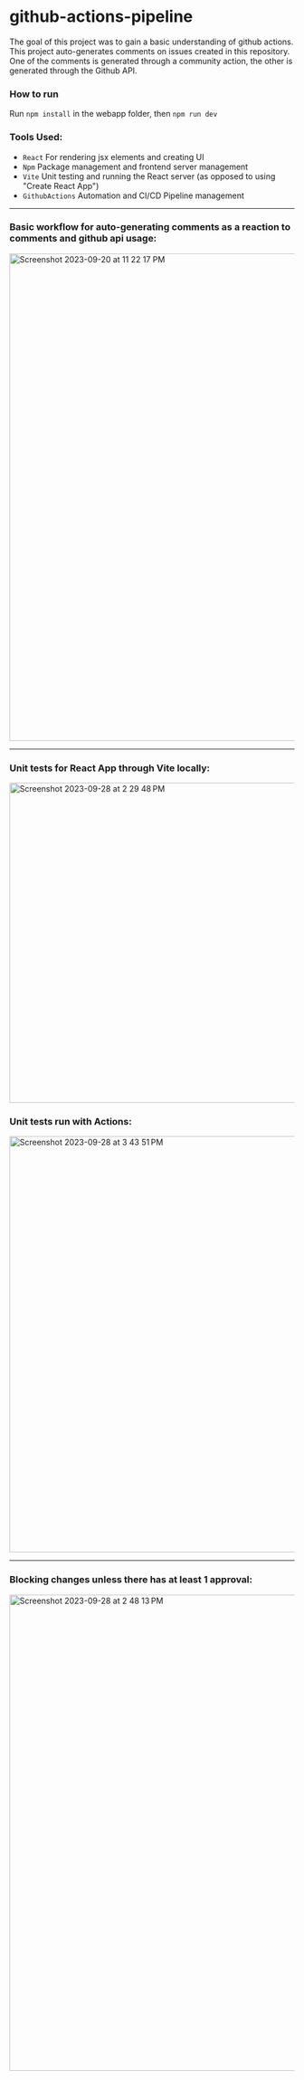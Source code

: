# github-actions-pipeline

The goal of this project was to gain a basic understanding of github actions. This project auto-generates comments on issues created in this repository. One of the comments is generated through a community action, the other is generated through the Github API. 

### How to run
Run `npm install` in the webapp folder, then `npm run dev` 

### **Tools Used:**
* `React` For rendering jsx elements and creating UI
* `Npm` Package management and frontend server management
* `Vite` Unit testing and running the React server (as opposed to using "Create React App")
* `GithubActions` Automation and CI/CD Pipeline management

---

### Basic workflow for auto-generating comments as a reaction to comments and github api usage:

<img width="862" alt="Screenshot 2023-09-20 at 11 22 17 PM" src="https://github.com/mfkimbell/github-actions-pipeline/assets/107063397/7f8883b8-d671-4fec-a165-30818e97cb80">

---

### Unit tests for React App through Vite locally:

<img width="566" alt="Screenshot 2023-09-28 at 2 29 48 PM" src="https://github.com/mfkimbell/github-actions-pipeline/assets/107063397/7d2bf780-d11e-4ee0-b1a9-40de2bf35595">

### Unit tests run with Actions:
<img width="736" alt="Screenshot 2023-09-28 at 3 43 51 PM" src="https://github.com/mfkimbell/github-actions-pipeline/assets/107063397/1e83f325-7b20-416d-b6b5-756d3f4cda59">

---

### Blocking changes unless there has at least 1 approval:
<img width="842" alt="Screenshot 2023-09-28 at 2 48 13 PM" src="https://github.com/mfkimbell/github-actions-pipeline/assets/107063397/c8400e29-ec4e-4af2-90d9-19d5aa67f4f0">
